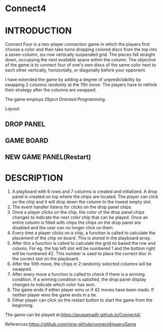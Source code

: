 # Connect4
INTRODUCTION
============
Connect Four is a two-player connection game in which the players first choose a color and then take turns dropping colored discs from the top into a seven-column, six-row vertically suspended grid. The pieces fall straight down, occupying the next available space within the column. The objective of the game is to connect four of one's own discs of the same color next to each other vertically, horizontally, or diagonally before your opponent.

I have extended the game by adding a degree of unpredictability by swapping 2 columns randomly at the 11th move. The players have to rethink their strategy after the columns are swapped.

The game employs *Object Oriented Programming*.

_Layout:_

DROP PANEL
------------
GAME BOARD
------------
NEW GAME PANEL(Restart)
------------

DESCRIPTION
===========

1. A playboard with 6 rows and 7 columns is created and initialized.
A drop panel is created on top where the chips are located. The player can click on the chip and it will drop down the column to the lowest empty slot.
2. The event handler listens for clicks on the drop panel chips.
3. Once a player clicks on the chip, the color of the drop panel chips changes to indicate the next color chip that can be played. Once an entire column is filled with chips the chips on the drop panel are disabled and the user can no longer click on them.
4. Every time a player clicks on a chip, a function is called to calculate the placement of the chip on board. This is stored in the playboard array.
5. After this a function is called to calculate the grid no based the row and colums. For eg. the top left slot will be numbered 1 and the bottom right will be numbered 42. This number is used to place the correct disc in the correct slot on the playboard.
6. After the 10th move, the chips in 2 randomly selected columns will be swapped.
7. After every move a function is called to check if there is a winning condition. If a winning condition is satisfied, the drop panel display changes to indicate which color has won.
8. The game ends if either player wins or if 42 moves have been made. If neither player wins the game ends in a tie.
10. Either player can click on the restart button to start the game from the beginning.

The game can be played at:https://anupamadh.github.io/Connect4/

References:https://github.com/ning-github/connect4jqueryGame
